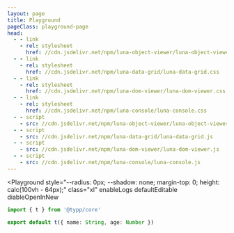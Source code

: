 ```yaml
---
layout: page
title: Playground
pageClass: playground-page
head:
  - - link
    - rel: stylesheet
      href: //cdn.jsdelivr.net/npm/luna-object-viewer/luna-object-viewer.css
  - - link
    - rel: stylesheet
      href: //cdn.jsdelivr.net/npm/luna-data-grid/luna-data-grid.css
  - - link
    - rel: stylesheet
      href: //cdn.jsdelivr.net/npm/luna-dom-viewer/luna-dom-viewer.css
  - - link
    - rel: stylesheet
      href: //cdn.jsdelivr.net/npm/luna-console/luna-console.css
  - - script
    - src: //cdn.jsdelivr.net/npm/luna-object-viewer/luna-object-viewer.js
  - - script
    - src: //cdn.jsdelivr.net/npm/luna-data-grid/luna-data-grid.js
  - - script
    - src: //cdn.jsdelivr.net/npm/luna-dom-viewer/luna-dom-viewer.js
  - - script
    - src: //cdn.jsdelivr.net/npm/luna-console/luna-console.js
---
```


<script setup>
import Playground from '#components/Playground.vue'
</script>

<Playground
  style="--radius: 0px; --shadow: none; margin-top: 0; height: calc(100vh - 64px);"
  class="xl"
  enableLogs
  defaultEditable
  diableOpenInNew
>

```ts
import { t } from '@typp/core'

export default t({ name: String, age: Number })
```

</Playground>
